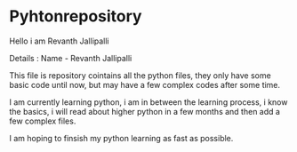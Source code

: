 # Pyhtonrepository

Hello i am Revanth Jallipalli

Details :
    Name - Revanth Jallipalli

This file is repository cointains all the python files, they only have some basic code until now, but may have a few complex codes after some time. 

I am currently learning python, i am in between the learning process, i know the basics, i will read about higher python in a few months and then add a few complex files.

I am hoping to finsish my python learning as fast as possible.


